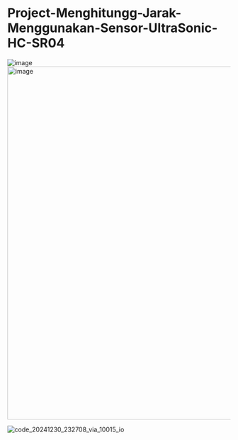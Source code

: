 # Project-Menghitungg-Jarak-Menggunakan-Sensor-UltraSonic-HC-SR04


![image](https://github.com/user-attachments/assets/93c0a0f3-78d3-4690-8f53-44c62dde43f0)
<img width="797" alt="image" src="https://github.com/user-attachments/assets/5b4e45ef-fc69-4e18-bffe-d5faea239050" />

![code_20241230_232708_via_10015_io](https://github.com/user-attachments/assets/28b66842-6d62-4092-a19b-81d36e982504)
